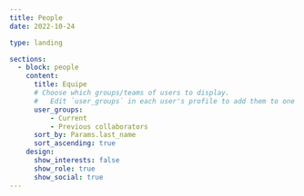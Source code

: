 ```yaml
---
title: People
date: 2022-10-24

type: landing

sections:
  - block: people
    content:
      title: Equipe
      # Choose which groups/teams of users to display.
      #   Edit `user_groups` in each user's profile to add them to one or more of these groups.
      user_groups:
          - Current
          - Previous collaborators
      sort_by: Params.last_name
      sort_ascending: true
    design:
      show_interests: false
      show_role: true
      show_social: true
---
```

